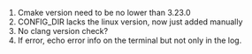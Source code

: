 1. Cmake version need to be no lower than 3.23.0
2. CONFIG_DIR lacks the linux version, now just added manually
3. No clang version check?
4. If error, echo error info on the terminal but not only in the log.